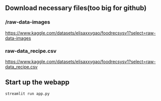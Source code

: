 ## Download necessary files(too big for github)

### /raw-data-images
https://www.kaggle.com/datasets/elisaxxygao/foodrecsysv1?select=raw-data-images
### raw-data_recipe.csv
https://www.kaggle.com/datasets/elisaxxygao/foodrecsysv1?select=raw-data_recipe.csv

## Start up the webapp
```
streamlit run app.py
```